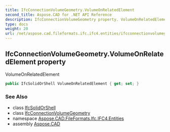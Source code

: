 ```yaml
---
title: IfcConnectionVolumeGeometry.VolumeOnRelatedElement
second_title: Aspose.CAD for .NET API Reference
description: IfcConnectionVolumeGeometry property. VolumeOnRelatedElement
type: docs
weight: 20
url: /net/aspose.cad.fileformats.ifc.ifc4.entities/ifcconnectionvolumegeometry/volumeonrelatedelement/
---
```

## IfcConnectionVolumeGeometry.VolumeOnRelatedElement property

VolumeOnRelatedElement

```csharp
public IfcSolidOrShell VolumeOnRelatedElement { get; set; }
```

### See Also

* class [IfcSolidOrShell](../../../aspose.cad.fileformats.ifc.ifc4.types/ifcsolidorshell/)
* class [IfcConnectionVolumeGeometry](../)
* namespace [Aspose.CAD.FileFormats.Ifc.IFC4.Entities](../../../aspose.cad.fileformats.ifc.ifc4.entities/)
* assembly [Aspose.CAD](../../../)


